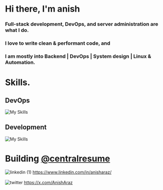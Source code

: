 # Hi there, I'm anish
### Full-stack development, DevOps, and server administration are what I do.
### I love to write clean & performant code, and
### I am mostly into Backend | DevOps | System design | Linux & Automation.

# Skills.
## DevOps
![My Skills](https://skillicons.dev/icons?i=kubernetes,docker,aws,gcp,git,githubactions,grafana,jenkins,terraform,ansible,prometheus,bash,cloudflare,linux,nginx)
## Development
![My Skills](https://skillicons.dev/icons?i=js,ts,python,go,nextjs,express,kafka,rabbitmq,postgres,prisma,react,redis,tailwind,html,css)

# Building [@centralresume](https://centralresume.me)
![linkedin (1)](https://github.com/anisharaz/anisharaz/assets/105302254/5de919d7-8932-4fc4-9f81-23aa1498c05d) https://www.linkedin.com/in/anisharaz/ <br> <br>
![twitter](https://github.com/anisharaz/anisharaz/assets/105302254/36b440eb-9714-431b-97d6-29662a9d689c) https://x.com/AnishAraz

